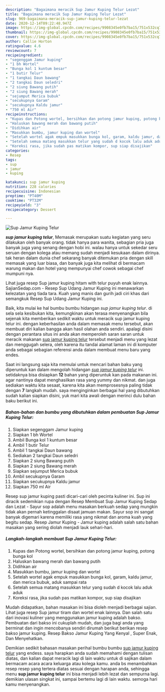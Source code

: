 ```yaml
---
description: "Bagaimana meracik Sup Jamur Kuping Telur Lezat"
title: "Bagaimana meracik Sup Jamur Kuping Telur Lezat"
slug: 969-bagaimana-meracik-sup-jamur-kuping-telur-lezat
date: 2020-12-14T09:22:48.947Z
image: https://img-global.cpcdn.com/recipes/9908345e0fb7ba15/751x532cq70/sup-jamur-kuping-telur-foto-resep-utama.jpg
thumbnail: https://img-global.cpcdn.com/recipes/9908345e0fb7ba15/751x532cq70/sup-jamur-kuping-telur-foto-resep-utama.jpg
cover: https://img-global.cpcdn.com/recipes/9908345e0fb7ba15/751x532cq70/sup-jamur-kuping-telur-foto-resep-utama.jpg
author: Callie Horton
ratingvalue: 4.6
reviewcount: 7
recipeingredient:
- "segenggam Jamur kuping"
- "1 bh Wortel"
- "Bunga kol 1 kuntum besar"
- "1 butir Telur"
- "1 tangkai Daun bawang"
- "2 tangkai Daun seledri"
- "2 siung Bawang putih"
- "2 siung Bawang merah"
- "sejumput Merica bubuk"
- "secukupnya Garam"
- "secukupnya Kaldu jamur"
- "750 ml Air"
recipeinstructions:
- "Kupas dan Potong wortel, bersihkan dan potong jamur kuping, potong bunga kol"
- "Haluskan bawang merah dan bawang putih"
- "Didihkan air"
- "Masukkan bumbu, jamur kuping dan wortel"
- "Setelah wortel agak empuk masukkan bunga kol, garam, kaldu jamur, dan merica bubuk, aduk sampai rata"
- "Setelah semua matang masukkan telur yang sudah d kocok lalu aduk aduk"
- "Koreksi rasa, jika sudah pas matikan kompor, sup siap disajikan"
categories:
- Resep
tags:
- sup
- jamur
- kuping

katakunci: sup jamur kuping 
nutrition: 228 calories
recipecuisine: Indonesian
preptime: "PT40M"
cooktime: "PT32M"
recipeyield: "3"
recipecategory: Dessert

---
```



![Sup Jamur Kuping Telur](https://img-global.cpcdn.com/recipes/9908345e0fb7ba15/751x532cq70/sup-jamur-kuping-telur-foto-resep-utama.jpg)

<b><i>sup jamur kuping telur</i></b>, Memasak merupakan suatu kegiatan yang seru dilakukan oleh banyak orang. tidak hanya para wanita, sebagian pria juga banyak juga yang senang dengan hobi ini. walau hanya untuk sekedar seru seruan dengan kolega atau memang sudah menjadi kesukaan dalam dirinya. tak heran dalam dunia chef sekarang banyak ditemukan pria dengan skill memasak yang luar biasa, dan banyak juga kita melihat di bermacam warung makan dan hotel yang mempunyai chef cowok sebagai chef mumpuni nya.

Lihat juga resep Sup jamur kuping hitam with telur puyuh enak lainnya. SajianSedap.com - Resep Sup Udang Jamur Kuping ini menawarkan kelezatan yang tiada tara. Kuah yang manis dan gurih jadi ciri khas dari semangkuk Resep Sup Udang Jamur Kuping ini.

Baik, kita mulai ke hal bumbu bumbu hidangan <i>sup jamur kuping telur</i>. di sela sela kesibukan kita, kemungkinan akan terasa menyenangkan bila sejenak kita memberikan sedikit waktu untuk meracik sup jamur kuping telur ini. dengan keberhasilan anda dalam memasak menu tersebut, akan membuat diri kalian bangga akan hasil olahan anda sendiri. apalagi disini dengan perantara situs ini anda akan memperoleh saran saran untuk meracik makanan <u>sup jamur kuping telur</u> tersebut menjadi menu yang lezat dan menggugah selera, oleh karena itu tandai alamat laman ini di komputer anda sebagai sebagian referensi anda dalam membuat menu baru yang endes.


Saat ini langsung saja kita memulai untuk mencari bahan baku yang diperuntuk kan dalam mengolah hidangan <u><i>sup jamur kuping telur</i></u> ini. setidaknya bisa disiapkan <b>12</b> bahan yang diperuntuk kan pada makanan ini. agar nantinya dapat menghasilkan rasa yang yummy dan nikmat. dan juga sediakan waktu kita sesaat, karena kita akan memprosesnya paling tidak dengan <b>7</b> langkah mudah. saya menginginkan berbagai hal yang dibutuhkan sudah kalian siapkan disini, yuk mari kita awali dengan merinci dulu bahan baku berikut ini.

<!--inarticleads1-->

##### Bahan-bahan dan bumbu yang dibutuhkan dalam pembuatan Sup Jamur Kuping Telur:

1. Siapkan segenggam Jamur kuping
1. Siapkan 1 bh Wortel
1. Ambil Bunga kol 1 kuntum besar
1. Ambil 1 butir Telur
1. Ambil 1 tangkai Daun bawang
1. Sediakan 2 tangkai Daun seledri
1. Siapkan 2 siung Bawang putih
1. Siapkan 2 siung Bawang merah
1. Siapkan sejumput Merica bubuk
1. Ambil secukupnya Garam
1. Siapkan secukupnya Kaldu jamur
1. Siapkan 750 ml Air


Resep sup jamur kuping pasti dicari-cari oleh pecinta kuliner ini. Sup ini diracik sedemikian rupa dengan Resep Membuat Sup Jamur Kuping Sedap dan Lezat - Sayur sop adalah menu masakan berkuah sedap yang mungkin tidak akan pernah ketinggalan disaat jamuan makan. Sayur sop ini sangat banyak digemari karena memiliki rasa yang nikmat dan aroma kuah yang begitu sedap. Resep Jamur Kuping - Jamur kuping adalah salah satu bahan masakan yang sering diolah menjadi lauk sehari-hari. 

<!--inarticleads2-->

##### Langkah-langkah membuat Sup Jamur Kuping Telur:

1. Kupas dan Potong wortel, bersihkan dan potong jamur kuping, potong bunga kol
1. Haluskan bawang merah dan bawang putih
1. Didihkan air
1. Masukkan bumbu, jamur kuping dan wortel
1. Setelah wortel agak empuk masukkan bunga kol, garam, kaldu jamur, dan merica bubuk, aduk sampai rata
1. Setelah semua matang masukkan telur yang sudah d kocok lalu aduk aduk
1. Koreksi rasa, jika sudah pas matikan kompor, sup siap disajikan


Mudah didapatkan, bahan masakan ini bisa dioleh menjadi berbagai sajian. Lihat juga resep Sup jamur tiram dan wortel enak lainnya. Dan salah satu dari inovasi kuliner yang menggunakan jamur kuping adalah bakso. Pembuatan dari bakso ini cukuplah mudah, dan juga bagi anda yang berminat dan ingin mencobanya sendiri dirumah berikut berikan resep bakso jamur kuping. Resep Bakso Jamur Kuping Yang Kenyal , Super Enak, Dan Menyehatkan. 

Demikian sedikit bahasan masakan perihal bumbu bumbu <u>sup jamur kuping telur</u> yang endess. saya harapkan anda sudah memahami dengan tulisan diatas, dan kalian dapat meracik lagi di lain waktu untuk di sajikan dalam bermacam acara acara keluarga atau kolega kamu. anda bs menambahkan resep resep yang tertera diatas sesuai dengan harapan anda, sehingga menu <b>sup jamur kuping telur</b> ini bisa menjadi lebih lezat dan sempurna lagi. demikian ulasan singkat ini, sampai bertemu lagi di lain waktu. semoga hari kamu menyenangkan.

